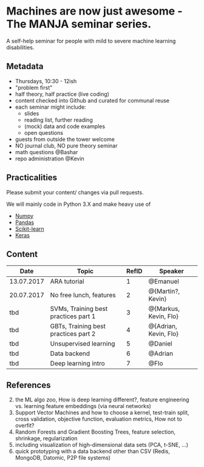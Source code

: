 # Machines are now just awesome - The MANJA seminar series.

A self-help seminar for people with mild to severe machine learning disabilities.

## Metadata

- Thursdays, 10:30 - 12ish
- "problem first"
- half theory, half practice (live coding)
- content checked into Github and curated for communal reuse
- each seminar might include:
    - slides
    - reading list, further reading
    - (mock) data and code examples
    - open questions
- guests from outside the tower welcome
- NO journal club, NO pure theory seminar
- math questions @Bashar
- repo administration @Kevin

## Practicalities

Please submit your content/ changes via pull requests.

We will mainly code in Python 3.X and make heavy use of

- [Numpy](http://www.numpy.org/)
- [Pandas](http://pandas.pydata.org/)
- [Scikit-learn](http://scikit-learn.org/stable/)
- [Keras](https://keras.io/)

## Content

| Date | Topic | RefID | Speaker |
| --- | --- | --- | --- |
| 13.07.2017  | ARA tutorial | 1 | @Emanuel |
| 20.07.2017  | No free lunch, features | 2 | @{Martin?, Kevin} |
| tbd  | SVMs, Training best practices part 1 | 3 | @{Markus, Kevin, Flo} |
| tbd  | GBTs, Training best practices part 2 | 4 | @{Adrian, Kevin, Flo} |
| tbd  | Unsupervised learning | 5 | @Daniel |
| tbd  | Data backend | 6 | @Adrian |
| tbd  | Deep learning intro | 7 | @Flo |

## References

2. the ML algo zoo, How is deep learning different?, feature engineering vs. learning feature embeddings (via neural networks)
3. Support Vector Machines and how to choose a kernel, test-train split, cross validation, objective function, evaluation metrics, How not to overfit?
4. Random Forests and Gradient Boosting Trees, feature selection, shrinkage, regularization
5. including visualization of high-dimensional data sets (PCA, t-SNE, ...)
6. quick prototyping with a data backend other than CSV (Redis, MongoDB, Datomic, P2P file systems)

